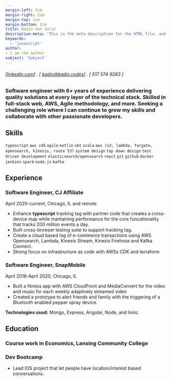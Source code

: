 ```yaml
---
margin-left: 2cm
margin-right: 2cm
margin-top: 1cm
margin-bottom: 2cm
title: Kadin Van Valin
description-meta: 'This is the meta description for the HTML file, and one day the PDF file, for better SEO?'
keywords:
  - 'javascript'
author:
- I am the author
subject: 'Subject'
---
```

###### [[linkedin.com](https://www.linkedin.com/in/kadin-van-valin/)] . [ kadin@kadin.codes] . [ 517 574 9283 ]

### Software engineer with 6+ years of experience delivering quality solutions at every layer of the technical stack. Skilled in full-stack web, AWS, Agile methodology, and more. Seeking a challenging role where I can continue to grow my skills and collaborate with other passionate developers.

## Skills

```typescript```
```aws cdk```
```agile```
```kotlin```
```sbt```
```scala```
```aws (s3, lambda, fargate, opensearch, kinesis, route 53)```
```system design```
```top down design```
```test driven development```
```elasticsearch/opensearch```
```react```
```git```
```github```
```docker```
```jenkins```
```spark```
```node.js```
```kafka```

## Experience

### Software Engineer, CJ Affiliate

April 2020-current, Chicago, IL and remote

- Enhance **typescript** tracking tag with partner code that creates a cross-device map while mantaining performance for the core funcationality that tracks 200 million events a day.  
- Built cross-browser testing suite to support tracking tag.
- Create a cloud based log of e-commerce transactions using AWS Opensearch, Lambda, Kinesis Stream, Kinesis Firehose and Kafka Connect.
- Strong focus on infrastructure as code with AWSs CDK and terraform



### Software Engineer, SnapMobile

April 2018-April 2020, Chicago, IL

- Built a fitness app with AWS CloudFront and MediaConvert for the video and music for each weekly adaptively streamed video
- Created a prototype to alert friends and family with the triggering of a Bluetooth enabled pepper spray device.

**Technologies used:** Mongo, Express, Angular, Node, and Ionic.


## Education

### Course work in Economics, Lansing Community College

 
### Dev Bootcamp
- Lead IOS project that let people have location/interest based conversations.
